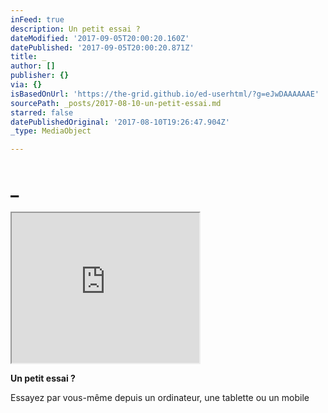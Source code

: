 ```yaml
---
inFeed: true
description: Un petit essai ?
dateModified: '2017-09-05T20:00:20.160Z'
datePublished: '2017-09-05T20:00:20.871Z'
title: _
author: []
publisher: {}
via: {}
isBasedOnUrl: 'https://the-grid.github.io/ed-userhtml/?g=eJwDAAAAAAE'
sourcePath: _posts/2017-08-10-un-petit-essai.md
starred: false
datePublishedOriginal: '2017-08-10T19:26:47.904Z'
_type: MediaObject

---
```

# \_

<iframe src="https://the-grid.github.io/ed-userhtml/?g=eJyVUrFu2zAQ3fUVBBfbgCLZahw5tGUgBTpkbYEOXQKKPElsKJIgTzYcI_9eykriIVm6Ee_dvffujjutzDPxoCsa8KQhdABISeehqWiH6ALLcx4CYLgR0mQvqm3BZsL2-aG4CchrDfk7GAIl-T7ZBeGVQxK8-G-Nv4Hud_kk8KG0P3BPpoIn7hypiIEj-XMBHpzKfhfZg3NaCY7KmvkZ7TMYRv1qDbIsm_tS3onNal2Ut01Z38NmU_B6s65pSo5QexRPAT3wXpmWEfQDvC62nzMQklwjZNGGxh55iiLNYMTFeEHOyRjVg7Begv8q6M83bn4GDT0YZERaMYyvrAX8MYHfT49yNJhq6SLliD4wcsYu8ozMfjkuYJYelcSOfSuWaQeq7ZAVt8vUw9Q47pU1XAdIjW00D900Xsq1tsfBacvlG4-qB616FdOslq9x_uTdO-NxtgNHmEdwJK6bSXZSHYiS1TUouXyiatZEbWTGGtj23LfKMD6g3c7ibWPP_h8ma9tm" height="240" style=""></iframe>

**Un petit essai ?**

Essayez par vous-même depuis un ordinateur, une tablette ou un mobile